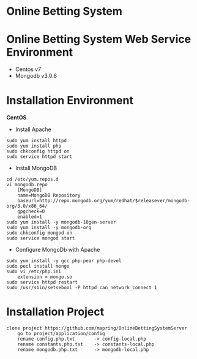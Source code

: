 # Online Betting System 
Online Betting System Web Service
Environment
===============
* Centos v7
* Mongodb v3.0.8

Installation Environment
===============
**CentOS**
* Install Apache
```
sudo yum install httpd
sudo yum install php
sudo chkconfig httpd on
sudo service httpd start

```
* Install MongoDB
```
cd /etc/yum.repos.d
vi mongodb.repo
	[MongoDB]
	name=MongoDB Repository
	baseurl=http://repo.mongodb.org/yum/redhat/$releasever/mongodb-org/3.0/x86_64/
	gpgcheck=0
	enabled=1
sudo yum install -y mongodb-10gen-server
sudo yum install -y mongodb-org
sudo chkconfig mongod on
sudo service mongod start

```
* Configure MongoDb with Apache
```
sudo yum install -y gcc php-pear php-devel
sudo pecl install mongo
sudo vi /etc/php.ini
	extension = mongo.so
sudo service httpd restart
sudo /usr/sbin/setsebool -P httpd_can_network_connect 1
```

Installation Project
===============
```
clone project https://github.com/mapring/OnlineBettingSystemServer
	go to project/application/config
	rename config.php.txt 		-> config-local.php
	rename constants.php.txt 	-> constants-local.php
	rename mongodb.php.txt 		-> mongodb-local.php

